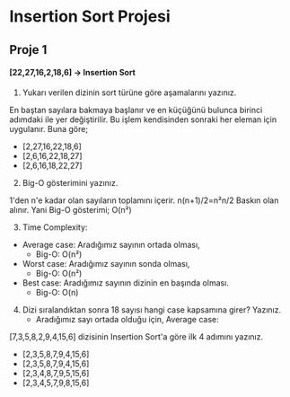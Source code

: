 # Insertion Sort Projesi 
## Proje 1
#### [22,27,16,2,18,6] -> Insertion Sort

1. Yukarı verilen dizinin sort türüne göre aşamalarını yazınız.

En baştan sayılara bakmaya başlanır ve en küçüğünü bulunca birinci adımdaki ile yer değiştirilir. Bu işlem kendisinden sonraki her eleman için uygulanır. Buna göre;

* [2,27,16,22,18,6]
* [2,6,16,22,18,27]
* [2,6,16,18,22,27]

2. Big-O gösterimini yazınız.

1'den n'e kadar olan sayıların toplamını içerir. 
 n(n+1)/2=n²n/2
Baskın olan alınır. Yani Big-O gösterimi;
O(n²)

3. Time Complexity: 
- Average case: Aradığımız sayının ortada olması,
  * Big-O: O(n²)
- Worst case: Aradığımız sayının sonda olması,
  * Big-O: O(n²)
- Best case: Aradığımız sayının dizinin en başında olması.
   * Big-O: O(n)

4. Dizi sıralandıktan sonra 18 sayısı hangi case kapsamına girer? Yazınız.
   - Aradığımız sayı ortada olduğu için,
   Average case: 


[7,3,5,8,2,9,4,15,6] dizisinin Insertion Sort'a göre ilk 4 adımını yazınız.

* [2,3,5,8,7,9,4,15,6]
* [2,3,5,8,7,9,4,15,6]
* [2,3,4,8,7,9,5,15,6]
* [2,3,4,5,7,9,8,15,6]

